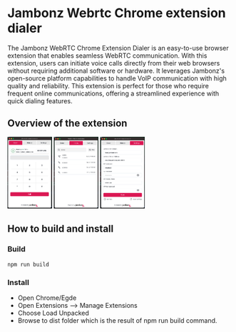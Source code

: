 # Jambonz Webrtc Chrome extension dialer

The Jambonz WebRTC Chrome Extension Dialer is an easy-to-use browser extension that enables seamless WebRTC communication. With this extension, users can initiate voice calls directly from their web browsers without requiring additional software or hardware. It leverages Jambonz's open-source platform capabilities to handle VoIP communication with high quality and reliability. This extension is perfect for those who require frequent online communications, offering a streamlined experience with quick dialing features.

## Overview of the extension

<p float="left">
  <img src="./images/dialer.png" width="100" />
  <img src="./images/history.png" width="100" />
  <img src="./images/settings.png" width="100" />
</p>

## How to build and install

### Build

```
npm run build
```

### Install

- Open Chrome/Egde
- Open Extensions --> Manage Extensions
- Choose Load Unpacked
- Browse to dist folder which is the result of npm run build command.
